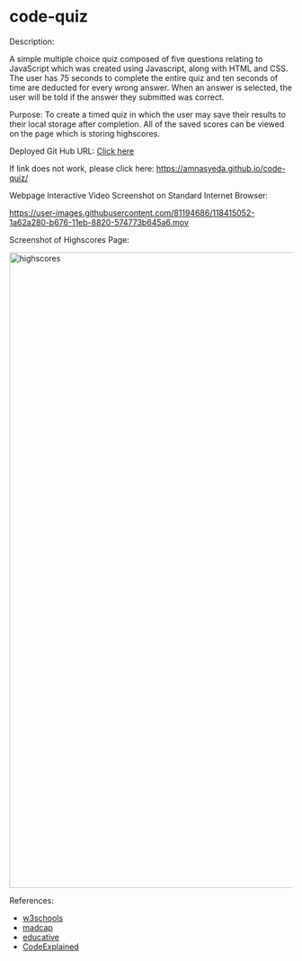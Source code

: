 # code-quiz

Description:

A simple multiple choice quiz composed of five questions relating to JavaScript which was created using Javascript, along with HTML and CSS. The user has 75 seconds to complete the entire quiz and ten seconds of time are deducted for every wrong answer. When an answer is selected, the user will be told if the answer they submitted was correct. 


Purpose: To create a timed quiz in which the user may save their results to their local storage after completion. All of the saved scores can be viewed on the page which is storing highscores. 

Deployed Git Hub URL: 
<a href="https://amnasyeda.github.io/code-quiz/" target="_blank">Click here</a>

If link does not work, please click here: https://amnasyeda.github.io/code-quiz/




Webpage Interactive Video Screenshot on Standard Internet Browser:




https://user-images.githubusercontent.com/81194686/118415052-1a62a280-b676-11eb-8820-574773b645a6.mov






Screenshot of Highscores Page: 


<img width="1131" alt="highscores" src="https://user-images.githubusercontent.com/81194686/118415465-7d553900-b678-11eb-8a87-7bd3ba6b6d56.png">





References:
- [w3schools](https://www.w3schools.com/html/html_scripts.asp)
- [madcap](https://kb.madcapsoftware.com/Content/Misc/GEN1011Z_-_Loading_local_files_in_Google_Chrome.htm)
- [educative](https://www.educative.io/edpresso/how-to-create-a-countdown-timer-using-javascript)
- [CodeExplained](https://www.codeexplained.org/2018/10/create-multiple-choice-quiz-using-javascript.html)
